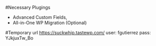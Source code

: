 #Necessary Plugings

- Advanced Custom Fields, 
- All-in-One WP Migration (Optional)

#Temporary url
 https://suckwhip.tastewp.com/
 user: fgutierrez
 pass: YJkjuxTw_Bo